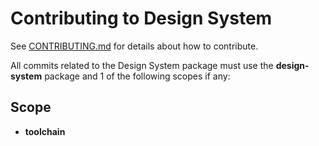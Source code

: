 # Contributing to Design System

See [CONTRIBUTING.md](../../CONTRIBUTING.md) for details about how to contribute.

All commits related to the Design System package must use the **design-system** package and 1 of the following scopes if any:

## <a name="scope"></a> Scope

- **toolchain**
